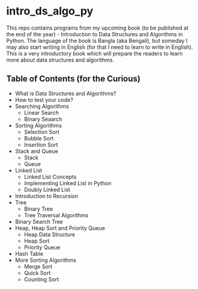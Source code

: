 # intro_ds_algo_py
This repo contains programs from my upcoming book (to be published at the end of the year) - Introduction to Data Structures and Algorithms in Python. The language of the book is Bangla (aka Bengali), but someday I may also start writing in English (for that I need to learn to write in English).
This is a very introductory book which will prepare the readers to learn more about data structures and algorithms.

## Table of Contents (for the Curious)

* What is Data Structures and Algorithms?
* How to test your code?
* Searching Algorithms
    * Linear Search
    * Binary Seaarch
* Sorting Algorithms
    * Selection Sort
    * Bubble Sort
    * Insertion Sort
* Stack and Queue
    * Stack
    * Queue
* Linked List
    * Linked List Concepts
    * Implementing Linked List in Python
    * Doubly Linked List
* Introduction to Recursion
* Tree
    * Binary Tree
    * Tree Traversal Algorithms
* Binary Search Tree
* Heap, Heap Sort and Priority Queue
    * Heap Data Structure
    * Heap Sort
    * Priority Queue
* Hash Table
* More Sorting Algorithms
    * Merge Sort
    * Quick Sort
    * Counting Sort

